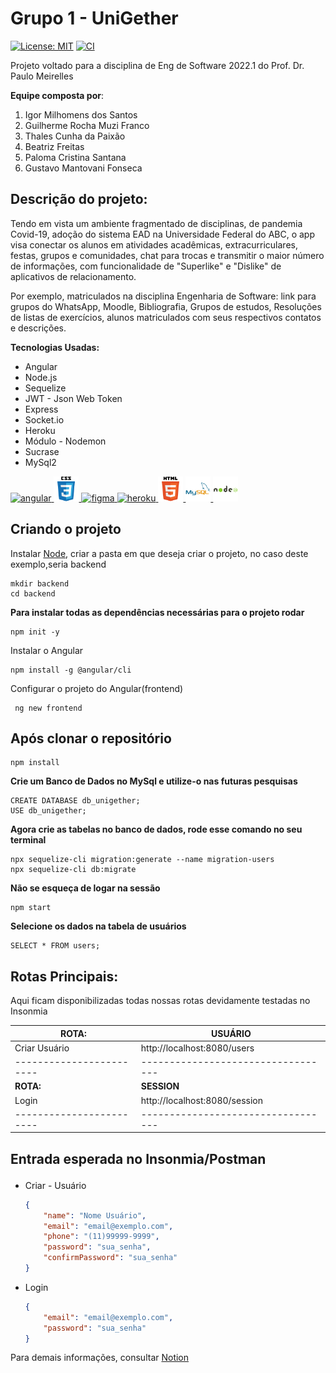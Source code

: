 # Grupo 1 - UniGether

[![License: MIT](https://img.shields.io/badge/License-MIT-yellow.svg)](https://opensource.org/licenses/MIT)
[![CI](https://github.com/ES-UFABC/Grupo-1-UniGether/actions/workflows/main.yml/badge.svg)](https://github.com/ES-UFABC/Grupo-1-UniGether/actions/workflows/main.yml)

<p>Projeto voltado para a disciplina de Eng de Software 2022.1 do Prof. Dr. Paulo Meirelles<p>

<strong>Equipe composta por</strong>:

1. Igor Milhomens dos Santos
1. Guilherme Rocha Muzi Franco
1. Thales Cunha da Paixão
1. Beatriz Freitas
1. Paloma Cristina Santana
1. Gustavo Mantovani Fonseca

<h2 class="code-line" data-line-start=6 data-line-end=7 ><a id="Descrio_do_projeto_6"></a>Descrição do projeto:</h2>
<p class="has-line-data" data-line-start="8" data-line-end="9">Tendo em vista um ambiente fragmentado de disciplinas, de pandemia Covid-19, adoção do sistema EAD na Universidade Federal do ABC, o app visa conectar os alunos em atividades acadêmicas, extracurriculares, festas, grupos e comunidades, chat para trocas e transmitir o maior número de informações, com funcionalidade de "Superlike" e "Dislike" de aplicativos de relacionamento.
 
Por exemplo, matriculados na disciplina Engenharia de Software: link para grupos do WhatsApp, Moodle, Bibliografia, Grupos de estudos, Resoluções de listas de exercícios, alunos matriculados com seus respectivos contatos e descrições.</p>
<p class="has-line-data" data-line-start="12" data-line-end="13">

<strong>Tecnologias Usadas:</strong></p>
<ul>
<li class="has-line-data" data-line-start="18" data-line-end="20">Angular</li>
<li class="has-line-data" data-line-start="17" data-line-end="18">Node.js</li>
<li class="has-line-data" data-line-start="19" data-line-end="20">Sequelize</li>
<li class="has-line-data" data-line-start="21" data-line-end="20">JWT - Json Web Token</li>
<li class="has-line-data" data-line-start="21" data-line-end="20">Express</li>
<li class="has-line-data" data-line-start="21" data-line-end="20">Socket.io</li>
<li class="has-line-data" data-line-start="21" data-line-end="20">Heroku</li>
<li class="has-line-data" data-line-start="21" data-line-end="20">Módulo -  Nodemon</li>
<li class="has-line-data" data-line-start="21" data-line-end="20">Sucrase</li>
<li class="has-line-data" data-line-start="21" data-line-end="20">MySql2</li>
</ul>

<p align="left"> <a href="https://angular.io" target="_blank" rel="noreferrer"> <img src="https://angular.io/assets/images/logos/angular/angular.svg" alt="angular" width="40" height="40"/> </a> <a href="https://www.w3schools.com/css/" target="_blank" rel="noreferrer"> <img src="https://raw.githubusercontent.com/devicons/devicon/master/icons/css3/css3-original-wordmark.svg" alt="css3" width="40" height="40"/> </a> <a href="https://www.figma.com/" target="_blank" rel="noreferrer"> <img src="https://www.vectorlogo.zone/logos/figma/figma-icon.svg" alt="figma" width="40" height="40"/> </a> <a href="https://heroku.com" target="_blank" rel="noreferrer"> <img src="https://www.vectorlogo.zone/logos/heroku/heroku-icon.svg" alt="heroku" width="40" height="40"/> </a> <a href="https://www.w3.org/html/" target="_blank" rel="noreferrer"> <img src="https://raw.githubusercontent.com/devicons/devicon/master/icons/html5/html5-original-wordmark.svg" alt="html5" width="40" height="40"/> </a> <a href="https://www.mysql.com/" target="_blank" rel="noreferrer"> <img src="https://raw.githubusercontent.com/devicons/devicon/master/icons/mysql/mysql-original-wordmark.svg" alt="mysql" width="40" height="40"/> </a> <a href="https://nodejs.org" target="_blank" rel="noreferrer"> <img src="https://raw.githubusercontent.com/devicons/devicon/master/icons/nodejs/nodejs-original-wordmark.svg" alt="nodejs" width="40" height="40"/> </a> </p>

<p class="has-line-data" data-line-start="12" data-line-end="13">
<h2 class="code-line" data-line-start=20 data-line-end=21 ><a id="CRIAR_PROJETO"></a>Criando o projeto</h2>
<p> Instalar <a href="https://nodejs.org/en/">Node</a>, criar a pasta em que deseja criar o projeto, no caso deste exemplo,seria backend</p>
<pre><code>mkdir backend
cd backend
</code></pre>
<p class="has-line-data" data-line-start="29" data-line-end="30"><strong>Para instalar todas as dependências necessárias para o projeto rodar</strong></p>
<pre><code>npm init -y
</code></pre>
<p> Instalar o Angular</p>
<pre><code>npm install -g @angular/cli
</code></pre>
<p>Configurar o projeto do Angular(frontend)</p>
<pre><code> ng new frontend
</code></pre>

<h2 class="code-line" data-line-start=20 data-line-end=21 ><a id="ANTES_DE_COMEAR_A_DESENVOLVER_20"></a>Após clonar o repositório</h2>
<pre><code>npm install
</code></pre>
<p class="has-line-data" data-line-start="29" data-line-end="30"><strong>Crie um Banco de Dados no MySql e utilize-o nas futuras pesquisas</strong></p>
<pre><code>CREATE DATABASE db_unigether;
USE db_unigether;
</code></pre>
<p class="has-line-data" data-line-start="29" data-line-end="30"><strong>Agora crie as tabelas no banco de dados, rode esse comando no seu terminal
</strong></p>
<pre><code>npx sequelize-cli migration:generate --name migration-users
npx sequelize-cli db:migrate
</code></pre>
<p class="has-line-data" data-line-start="29" data-line-end="30"><strong>Não se esqueça de logar na sessão</strong></p>
<pre><code>npm start
</code></pre>

<p class="has-line-data" data-line-start="29" data-line-end="30"><strong>Selecione os dados na tabela de usuários
</strong></p>
<pre><code>SELECT * FROM users;
</code></pre>

<h2 class="code-line" data-line-start=68 data-line-end=69 ><a id="Linkedin_dos_integrantes_68"></a>Rotas Principais:</h2>

Aqui ficam disponibilizadas todas nossas rotas devidamente testadas no Insonmia

| ROTA: | USUÁRIO |
| ------ | ------ |
| Criar Usuário | http://localhost:8080/users |
| ------------------------| ----------------------------------|
|<strong>ROTA:</strong>  | <strong>SESSION </strong>  |
| Login | http://localhost:8080/session |
| ------------------------| ----------------------------------|



<h2 class="code-line" data-line-start=44 data-line-end=45 ><a id=""></a>Entrada esperada no Insonmia/Postman
<p class="has-line-data" data-line-start="45" data-line-end="46"><strong></strong></p>


#### 
	
- Criar - Usuário

    ```json
    {
        "name": "Nome Usuário",
        "email": "email@exemplo.com",
        "phone": "(11)99999-9999",
        "password": "sua_senha",
        "confirmPassword": "sua_senha"
    }
    ```

- Login 

    ```json
    {
    	"email": "email@exemplo.com",
    	"password": "sua_senha"
    }
    ```



<p>Para demais informações, consultar <a href="https://plume-lodge-46a.notion.site/Projeto-MVC-Node-Angular-bc305f55ab064c75ac5897c7f00b0437">Notion</a></p>
